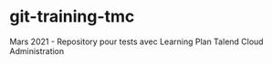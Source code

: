 # git-training-tmc
Mars 2021 - Repository pour tests avec Learning Plan Talend Cloud Administration
